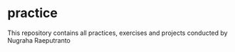 # practice
This repository contains all practices, exercises and projects conducted by Nugraha Raeputranto
